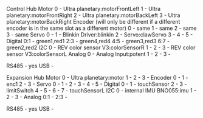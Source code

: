 Control Hub
Motor
0 - Ultra planetary:motorFrontLeft
1 - Ultra planetary:motorFrontRight
2 - Ultra planetary:motorBackLeft
3 - Ultra planetary:motorBackRight
Encoder (will only be different if a different encoder is in the same slot as a different motor)
0 - same
1 - same
2 - same
3 - same
Servo
0 -
1 - Blinkin Driver:blinkin
2 - Servo:clawServo
3 -
4 - 
5 -
Digital
0:1 - green1,red1
2:3 - green4,red4
4:5 - green3,red3
6:7 - green2,red2
I2C
0 - REV color sensor V3:colorSensorR
1 - 
2 - 
3 - REV color sensor V3:colorSensorL
Analog
0 - Analog Input:potent
1 -
2 -
3 -

RS485 - yes
USB - 

Expansion Hub
Motor
0 - Ultra planetary:motor
1 -
2 -
3 -
Encoder
0 -
1 - enc1
2 -
3 -
Servo
0 -
1 -
2 -
3 -
4 -
5 -
Digital
0 -
1 - touchSensor
2 -
3 - limitSwitch
4 -
5 -
6 -
7 - touchSensorL
I2C
0 - internal IMU BNO055:imu
1 -
2 -
3 -
Analog
0:1 -
2:3 -

RS485 - yes
USB - 